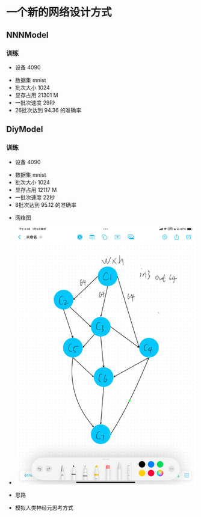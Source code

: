 # 一个新的网络设计方式

## NNNModel

### 训练

* 设备 4090

- 数据集 mnist
- 批次大小 1024
- 显存占用 21301 M
- 一批次速度 29秒
- 26批次达到 94.36 的准确率

## DiyModel

### 训练

* 设备 4090

- 数据集 mnist
- 批次大小 1024
- 显存占用 12117 M
- 一批次速度 22秒
- 8批次达到 95.12 的准确率

* 网络图

- ![网络图.JPG](img/%E7%BD%91%E7%BB%9C%E5%9B%BE.JPG)

* 思路

- 模拟人类神经元思考方式